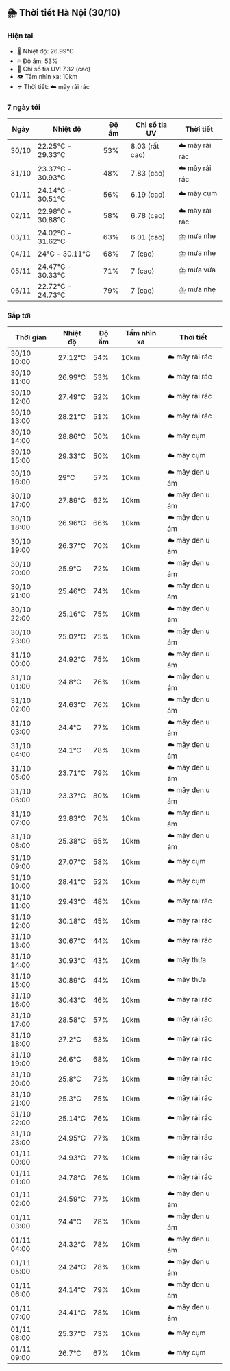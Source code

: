 ## 🌦️ Thời tiết Hà Nội (30/10)

### Hiện tại

- 🌡️ Nhiệt độ: 26.99℃
- 💦 Độ ẩm: 53%
- 🌟 Chỉ số tia UV: 7.32 (cao)
- 👁️ Tầm nhìn xa: 10km
- ☂️ Thời tiết: ☁️ mây rải rác

### 7 ngày tới

| Ngày | Nhiệt độ | Độ ẩm | Chỉ số tia UV | Thời tiết |
| --- | --- | --- | --- | --- |
| 30/10 | 22.25℃ - 29.33℃ | 53% | 8.03 (rất cao) | ☁️ mây rải rác |
| 31/10 | 23.37℃ - 30.93℃ | 48% | 7.83 (cao) | ☁️ mây rải rác |
| 01/11 | 24.14℃ - 30.51℃ | 56% | 6.19 (cao) | ☁️ mây cụm |
| 02/11 | 22.98℃ - 30.88℃ | 58% | 6.78 (cao) | ☁️ mây rải rác |
| 03/11 | 24.02℃ - 31.62℃ | 63% | 6.01 (cao) | ⛈️ mưa nhẹ |
| 04/11 | 24℃ - 30.11℃ | 68% | 7 (cao) | ⛈️ mưa nhẹ |
| 05/11 | 24.47℃ - 30.33℃ | 71% | 7 (cao) | ⛈️ mưa vừa |
| 06/11 | 22.72℃ - 24.73℃ | 79% | 7 (cao) | ⛈️ mưa nhẹ |

### Sắp tới

| Thời gian | Nhiệt độ | Độ ẩm | Tầm nhìn xa | Thời tiết |
| --- | --- | --- | --- | --- |
| 30/10 10:00 | 27.12℃ | 54% | 10km | ☁️ mây rải rác |
| 30/10 11:00 | 26.99℃ | 53% | 10km | ☁️ mây rải rác |
| 30/10 12:00 | 27.49℃ | 52% | 10km | ☁️ mây rải rác |
| 30/10 13:00 | 28.21℃ | 51% | 10km | ☁️ mây rải rác |
| 30/10 14:00 | 28.86℃ | 50% | 10km | ☁️ mây cụm |
| 30/10 15:00 | 29.33℃ | 50% | 10km | ☁️ mây cụm |
| 30/10 16:00 | 29℃ | 57% | 10km | ☁️ mây đen u ám |
| 30/10 17:00 | 27.89℃ | 62% | 10km | ☁️ mây đen u ám |
| 30/10 18:00 | 26.96℃ | 66% | 10km | ☁️ mây đen u ám |
| 30/10 19:00 | 26.37℃ | 70% | 10km | ☁️ mây đen u ám |
| 30/10 20:00 | 25.9℃ | 72% | 10km | ☁️ mây đen u ám |
| 30/10 21:00 | 25.46℃ | 74% | 10km | ☁️ mây đen u ám |
| 30/10 22:00 | 25.16℃ | 75% | 10km | ☁️ mây đen u ám |
| 30/10 23:00 | 25.02℃ | 75% | 10km | ☁️ mây đen u ám |
| 31/10 00:00 | 24.92℃ | 75% | 10km | ☁️ mây đen u ám |
| 31/10 01:00 | 24.8℃ | 76% | 10km | ☁️ mây đen u ám |
| 31/10 02:00 | 24.63℃ | 76% | 10km | ☁️ mây đen u ám |
| 31/10 03:00 | 24.4℃ | 77% | 10km | ☁️ mây đen u ám |
| 31/10 04:00 | 24.1℃ | 78% | 10km | ☁️ mây đen u ám |
| 31/10 05:00 | 23.71℃ | 79% | 10km | ☁️ mây đen u ám |
| 31/10 06:00 | 23.37℃ | 80% | 10km | ☁️ mây đen u ám |
| 31/10 07:00 | 23.83℃ | 76% | 10km | ☁️ mây đen u ám |
| 31/10 08:00 | 25.38℃ | 65% | 10km | ☁️ mây đen u ám |
| 31/10 09:00 | 27.07℃ | 58% | 10km | ☁️ mây cụm |
| 31/10 10:00 | 28.41℃ | 52% | 10km | ☁️ mây cụm |
| 31/10 11:00 | 29.43℃ | 48% | 10km | ☁️ mây rải rác |
| 31/10 12:00 | 30.18℃ | 45% | 10km | ☁️ mây rải rác |
| 31/10 13:00 | 30.67℃ | 44% | 10km | ☁️ mây rải rác |
| 31/10 14:00 | 30.93℃ | 43% | 10km | ☁️ mây thưa |
| 31/10 15:00 | 30.89℃ | 44% | 10km | ☁️ mây thưa |
| 31/10 16:00 | 30.43℃ | 46% | 10km | ☁️ mây rải rác |
| 31/10 17:00 | 28.58℃ | 57% | 10km | ☁️ mây rải rác |
| 31/10 18:00 | 27.2℃ | 63% | 10km | ☁️ mây rải rác |
| 31/10 19:00 | 26.6℃ | 68% | 10km | ☁️ mây rải rác |
| 31/10 20:00 | 25.8℃ | 72% | 10km | ☁️ mây rải rác |
| 31/10 21:00 | 25.3℃ | 75% | 10km | ☁️ mây rải rác |
| 31/10 22:00 | 25.14℃ | 76% | 10km | ☁️ mây rải rác |
| 31/10 23:00 | 24.95℃ | 77% | 10km | ☁️ mây rải rác |
| 01/11 00:00 | 24.93℃ | 77% | 10km | ☁️ mây rải rác |
| 01/11 01:00 | 24.78℃ | 76% | 10km | ☁️ mây rải rác |
| 01/11 02:00 | 24.59℃ | 77% | 10km | ☁️ mây đen u ám |
| 01/11 03:00 | 24.4℃ | 78% | 10km | ☁️ mây đen u ám |
| 01/11 04:00 | 24.32℃ | 78% | 10km | ☁️ mây đen u ám |
| 01/11 05:00 | 24.24℃ | 78% | 10km | ☁️ mây đen u ám |
| 01/11 06:00 | 24.14℃ | 79% | 10km | ☁️ mây đen u ám |
| 01/11 07:00 | 24.41℃ | 78% | 10km | ☁️ mây đen u ám |
| 01/11 08:00 | 25.37℃ | 73% | 10km | ☁️ mây cụm |
| 01/11 09:00 | 26.7℃ | 67% | 10km | ☁️ mây cụm |
